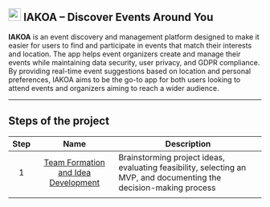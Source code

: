 
## <img src="https://i.ibb.co/prz5FVC4/logo-iakoa.png" height='25'/> IAKOA – Discover Events Around You

**IAKOA** is an event discovery and management platform designed to make it easier for users to find and participate in events that match their interests and location.
The app helps event organizers create and manage their events while maintaining data security, user privacy, and GDPR compliance.
By providing real-time event suggestions based on location and personal preferences, IAKOA aims to be the go-to app for both users looking to attend events and organizers aiming to reach a wider audience.

---

## Steps of the project


| Step |                                                                 Name                                                                  | Description                                                                                                         |
| :--: | :-----------------------------------------------------------------------------------------------------------------------------------: | ------------------------------------------------------------------------------------------------------------------- |
|  1   | [Team Formation and Idea Development](https://github.com/vlldnt/iakoa/blob/main/doc/0-Team%20Formation%20and%20Idea%20Development.md) | Brainstorming project ideas, evaluating feasibility, selecting an MVP, and documenting the decision-making process |
|      |                                                                                                                                       |                                                                                                                     |
